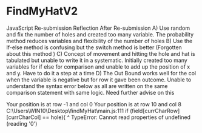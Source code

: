 # FindMyHatV2
JavaScript Re-submission 
Reflection After Re-submission
A) Use random and fix the number of holes and created too many variable. The probability method reduces variables and flexibility of the number of holes
B) Use the If-else method is confusing but the switch method is better (Forgotten about this method )
C) Concept of movement and hitting the hole and hat is tabulated but unable to write it in a systematic. Initially created too many variables for if else for comparison and unable to add up the position of x and y. Have to do it a step at a time
D) The Out Bound works well for the col when the variable is negative but for row it gave been outcome. Unable to understand the syntax error below as all are written on the same comparison statement with same logic. Need further advise on this


Your position is at row -1 and col 0
Your position is at row 10 and col 8
C:\Users\WIN10\Desktop\findMyHat\main.js:111
        if (field[currCharRow][currCharCol] == hole){
                              ^
TypeError: Cannot read properties of undefined (reading '0')
